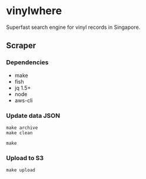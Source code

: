 # vinylwhere

Superfast search engine for vinyl records in Singapore.

## Scraper

### Dependencies

- make
- fish
- jq 1.5+
- node
- aws-cli

### Update data JSON

    make archive
    make clean

    make
    
### Upload to S3

    make upload
